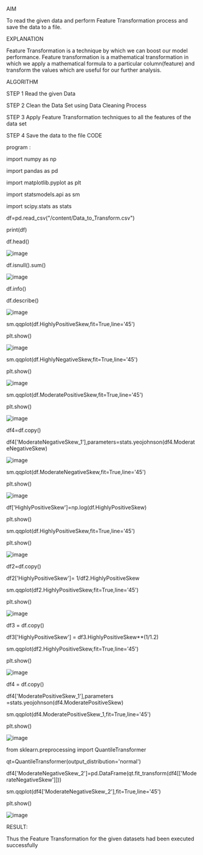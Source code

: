 AIM

To read the given data and perform Feature Transformation process and save the data to a file.

EXPLANATION

Feature Transformation is a technique by which we can boost our model performance. Feature transformation is a mathematical transformation in which we apply a mathematical formula to a particular column(feature) and transform the values which are useful for our further analysis.

ALGORITHM

STEP 1 Read the given Data

STEP 2 Clean the Data Set using Data Cleaning Process

STEP 3 Apply Feature Transformation techniques to all the features of the data set

STEP 4 Save the data to the file CODE

program :

import numpy as np

import pandas as pd

import matplotlib.pyplot as plt

import statsmodels.api as sm

import scipy.stats as stats

df=pd.read_csv("/content/Data_to_Transform.csv")

print(df)

df.head()

![image](https://user-images.githubusercontent.com/113016781/197590714-952215d7-4f53-4432-8fe1-ec5e8c58a225.png)

df.isnull().sum()

![image](https://user-images.githubusercontent.com/113016781/197590843-b2601bc3-d94d-45a5-932a-7d97c5e62047.png)

df.info()

df.describe()

![image](https://user-images.githubusercontent.com/113016781/197590975-5d6660ba-5fe5-4a2a-ac2f-63d5750037dd.png)

sm.qqplot(df.HighlyPositiveSkew,fit=True,line='45')

plt.show()

![image](https://user-images.githubusercontent.com/113016781/197591090-b6157646-46d2-4f85-92da-2d462e42cce6.png)

sm.qqplot(df.HighlyNegativeSkew,fit=True,line='45')

plt.show()

![image](https://user-images.githubusercontent.com/113016781/197591205-1c1d0dbe-59f9-45db-9ea8-f376abd3692f.png)

sm.qqplot(df.ModeratePositiveSkew,fit=True,line='45')

plt.show()

![image](https://user-images.githubusercontent.com/113016781/197591293-524fce0d-9484-40b6-bcc9-5492db40a435.png)

df4=df.copy()

df4['ModerateNegativeSkew_1'],parameters=stats.yeojohnson(df4.ModerateNegativeSkew)

![image](https://user-images.githubusercontent.com/113016781/197591376-f760c1da-08cc-4099-aacd-b122ca8c1dd1.png)

sm.qqplot(df.ModerateNegativeSkew,fit=True,line='45')

plt.show()

![image](https://user-images.githubusercontent.com/113016781/197591450-6b498d16-f8af-44c4-9156-231f8d48fdce.png)

df['HighlyPositiveSkew']=np.log(df.HighlyPositiveSkew)

plt.show()

sm.qqplot(df.HighlyPositiveSkew,fit=True,line='45')

plt.show()

![image](https://user-images.githubusercontent.com/113016781/197591576-bd615579-aa11-47ba-ba13-4577da65debb.png)


df2=df.copy()

df2['HighlyPositiveSkew']= 1/df2.HighlyPositiveSkew

sm.qqplot(df2.HighlyPositiveSkew,fit=True,line='45')

plt.show()

![image](https://user-images.githubusercontent.com/113016781/197591674-b52881f6-fb1e-4460-9985-f5d8da9dcc5d.png)

df3 = df.copy()

df3['HighlyPositiveSkew'] = df3.HighlyPositiveSkew**(1/1.2)

sm.qqplot(df2.HighlyPositiveSkew,fit=True,line='45')

plt.show()

![image](https://user-images.githubusercontent.com/113016781/197591761-bdeb86df-ba70-4db5-be65-b7e4e16e893a.png)


df4 = df.copy()

df4['ModeratePositiveSkew_1'],parameters =stats.yeojohnson(df4.ModeratePositiveSkew)

sm.qqplot(df4.ModeratePositiveSkew_1,fit=True,line='45')

plt.show()

![image](https://user-images.githubusercontent.com/113016781/197591894-fed717d3-b10f-4e1d-83e2-e7c0f58fcfdc.png)


from sklearn.preprocessing import QuantileTransformer

qt=QuantileTransformer(output_distribution='normal')

df4['ModerateNegativeSkew_2']=pd.DataFrame(qt.fit_transform(df4[['ModerateNegativeSkew']]))

sm.qqplot(df4['ModerateNegativeSkew_2'],fit=True,line='45')

plt.show()

![image](https://user-images.githubusercontent.com/113016781/197591967-be04707a-32a6-4913-8ad4-4250f013f496.png)

RESULT:

Thus the Feature Transformation for the given datasets had been executed successfully
